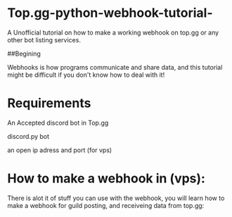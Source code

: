 # Top.gg-python-webhook-tutorial-
A Unofficial tutorial on how to make a working webhook on top.gg or any other bot listing services.


##Begining

Webhooks is how programs communicate and share data, and this tutorial might be difficult if you don't know how to deal with it!



# Requirements

An Accepted discord bot in Top.gg

discord.py bot

an open ip adress and port (for vps)

# How to make a webhook in (vps):

There is alot it of stuff you can use with the webhook, you will learn how to make a webhook for guild posting, and receiveing data from top.gg:

